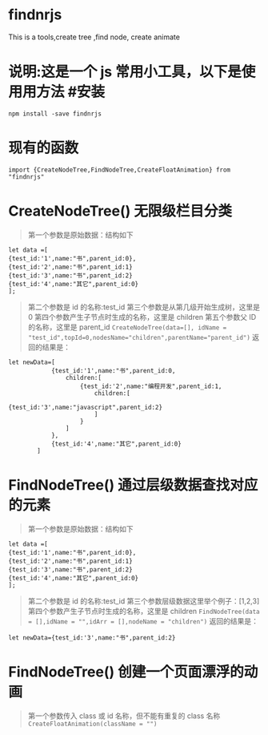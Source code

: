 # findnrjs

This is a tools,create tree ,find node, create animate

# 说明:这是一个 js 常用小工具，以下是使用用方法 #安装

`npm install -save findnrjs`

# 现有的函数

`import {CreateNodeTree,FindNodeTree,CreateFloatAnimation} from "findnrjs"`

# CreateNodeTree() 无限级栏目分类

> 第一个参数是原始数据：结构如下

```
let data =[
{test_id:'1',name:"书",parent_id:0},
{test_id:'2',name:"书",parent_id:1}
{test_id:'3',name:"书",parent_id:2}
{test_id:'4',name:"其它",parent_id:0}
];
```

> 第二个参数是 id 的名称:test_id
> 第三个参数是从第几级开始生成树，这里是 0
> 第四个参数产生子节点时生成的名称，这里是 children
> 第五个参数父 ID 的名称，这里是 parent_id
> `CreateNodeTree(data=[], idName = "test_id",topId=0,nodesName="children",parentName="parent_id")`
> 返回的结果是：

```
let newData=[
            {test_id:'1',name:"书",parent_id:0,
                children:[
                    {test_id:'2',name:"编程开发",parent_id:1,
                        children:[
                            {test_id:'3',name:"javascript",parent_id:2}
                        ]
                    }
                ]
            },
            {test_id:'4',name:"其它",parent_id:0}
        ]
```

# FindNodeTree() 通过层级数据查找对应的元素

> 第一个参数是原始数据：结构如下

```
let data =[
{test_id:'1',name:"书",parent_id:0},
{test_id:'2',name:"书",parent_id:1}
{test_id:'3',name:"书",parent_id:2}
{test_id:'4',name:"其它",parent_id:0}
];
```

> 第二个参数是 id 的名称:test_id
> 第三个参数层级数据这里举个例子：[1,2,3]
> 第四个参数产生子节点时生成的名称，这里是 children
> `FindNodeTree(data = [],idName = "",idArr = [],nodeName = "children")`
> 返回的结果是：

```
let newData={test_id:'3',name:"书",parent_id:2}
```

# FindNodeTree() 创建一个页面漂浮的动画

> 第一个参数传入 class 或 id 名称，但不能有重复的 class 名称
> `CreateFloatAnimation(className = "")`
